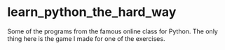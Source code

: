learn_python_the_hard_way
=========================

Some of the programs from the famous online class for Python. The only thing here is the game I made for one 
of the exercises.
